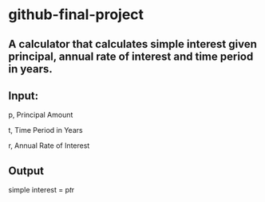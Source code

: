 # github-final-project

## A calculator that calculates simple interest given principal, annual rate of interest and time period in years.

## Input:

   p,  Principal Amount
   
   t,  Time Period in Years
   
   r,  Annual Rate of Interest
   
## Output
   simple interest = p*t*r
